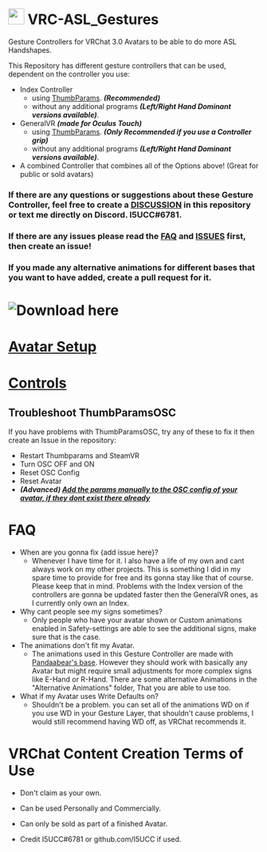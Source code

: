 # <img src="https://user-images.githubusercontent.com/43730681/176920686-1539fd29-3dad-46a8-9f88-f938d8639b54.png" width="32" height="32">  VRC-ASL_Gestures
Gesture Controllers for VRChat 3.0 Avatars to be able to do more ASL Handshapes. 

This Repository has different gesture controllers that can be used, dependent on the controller you use:
- Index Controller
  - using [ThumbParams](https://github.com/I5UCC/VRC-ASL_Gestures/blob/954e2dc852c1f07d76ef352c9473eb8412aaf3a1/ThumbParamsInfo.md). ***(Recommended)***
  - without any additional programs ***(Left/Right Hand Dominant versions available)***.
- GeneralVR ***(made for Oculus Touch)***
  - using [ThumbParams](https://github.com/I5UCC/VRC-ASL_Gestures/blob/954e2dc852c1f07d76ef352c9473eb8412aaf3a1/ThumbParamsInfo.md). ***(Only Recommended if you use a Controller grip)***
  - without any additional programs ***(Left/Right Hand Dominant versions available)***.
 - A combined Controller that combines all of the Options above! (Great for public or sold avatars)

### If there are any questions or suggestions about these Gesture Controller, feel free to create a [DISCUSSION](https://github.com/I5UCC/VRC-ASL_Gestures/discussions) in this repository or text me directly on Discord. **I5UCC#6781**. 

### If there are any issues please read the [FAQ](#faq) and [ISSUES](https://github.com/I5UCC/VRC-ASL_Gestures/issues) first, then create an issue!<br/>

### If you made any alternative animations for different bases that you want to have added, create a pull request for it.

# ![Download here](https://github.com/I5UCC/VRC-ASL_Gestures/releases/download/v2.0.3/VRC-ASL_Gestures_v2.0.3.unitypackage)

# [Avatar Setup](https://github.com/I5UCC/VRC-ASL_Gestures/blob/20e052b81f5b873e2009c377dbc2d931c9fd4780/Setup.md)

# [Controls](https://github.com/I5UCC/VRC-ASL_Gestures/blob/3484bdb7e4780a9172eed7b5eba9af12189baf7b/Controls.md)

## Troubleshoot ThumbParamsOSC

If you have problems with ThumbParamsOSC, try any of these to fix it then create an Issue in the repository:
- Restart Thumbparams and SteamVR
- Turn OSC OFF and ON
- Reset OSC Config
- Reset Avatar
- ***(Advanced) [Add the params manually to the OSC config of your avatar, if they dont exist there already](https://docs.vrchat.com/docs/osc-avatar-parameters)***

# FAQ

- When are you gonna fix {add issue here}?
  - Whenever I have time for it. I also have a life of my own and cant always work on my other projects. This is something I did in my spare time to provide for free and its gonna stay like that of course. Please keep that in mind. Problems with the Index version of the controllers are gonna be updated faster then the GeneralVR ones, as I currently only own an Index.
- Why cant people see my signs sometimes?
  - Only people who have your avatar shown or Custom animations enabled in Safety-settings are able to see the additional signs, make sure that is the case.
- The animations don't fit my Avatar.
  - The animations used in this Gesture Controller are made with [Pandaabear's base](https://pandaabear.gumroad.com/l/pAxQR). However they should work with basically any Avatar but might require small adjustments for more complex signs like E-Hand or R-Hand. There are some alternative Animations in the 
"Alternative Animations" folder, That you are able to use too. 
- What if my Avatar uses Write Defaults on?
  - Shouldn't be a problem. you can set all of the animations WD on if you use WD in your Gesture Layer, that shouldn't cause problems, I would still recommend having WD off, as VRChat recommends it.
  
# VRChat Content Creation Terms of Use

- Don't claim as your own.

- Can be used Personally and Commercially.

- Can only be sold as part of a finished Avatar.

- Credit I5UCC#6781 or github.com/I5UCC if used.
